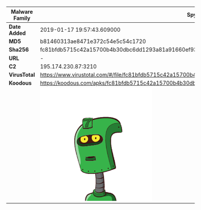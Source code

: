 | Malware Family | SpyNote                                                      |
| -------------- | ------------------------------------------------------------ |
| **Date Added** | 2019-01-17 19:57:43.609000                                                   |
| **MD5**        | b81460313ae8471e372c54e5c54c1720                             |
| **Sha256**     | fc81bfdb5715c42a15700b4b30dbc6dd1293a81a91660ef938455969b0469e06 |
| **URL**        | -                                                            |
| **C2**         | 195.174.230.87:3210 |
| **VirusTotal** | https://www.virustotal.com/#/file/fc81bfdb5715c42a15700b4b30dbc6dd1293a81a91660ef938455969b0469e06/detection |
| **Koodous**    | https://koodous.com/apks/fc81bfdb5715c42a15700b4b30dbc6dd1293a81a91660ef938455969b0469e06 |
|                | ![](../assets/fc81bfdb5715c42a15700b4b30dbc6dd1293a81a91660ef938455969b0469e06.png) |